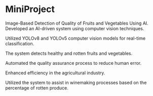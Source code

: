 # MiniProject
 Image-Based Detection of Quality of Fruits and Vegetables Using AI.
Developed an AI-driven system using computer vision techniques.

Utilized YOLOv8 and YOLOv5 computer vision models for real-time classification.

The system detects healthy and rotten fruits and vegetables.

Automated the quality assurance process to reduce human error.

Enhanced efficiency in the agricultural industry.

Utilized the system to assist in winemaking processes based on the percentage of rotten produce.
